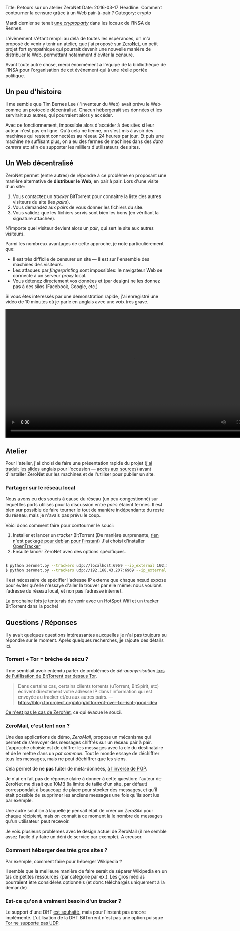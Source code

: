 Title: Retours sur un atelier ZeroNet
Date: 2016-03-17
Headline: Comment contourner la censure grâce à un Web pair-à-pair ?
Category: crypto

Mardi dernier se tenait [une *cryptoparty*](http://biblio.insa-rennes.fr/crypto) dans les locaux de l'INSA de Rennes.

L'évènement s'étant rempli au delà de toutes les espérances, on m'a proposé de
venir y tenir un atelier, que j'ai proposé sur [ZeroNet](https://zeronet.io), un
petit projet fort sympathique qui pourrait devenir une nouvelle manière de
distribuer le Web, permettant notamment d'éviter la censure.

Avant toute autre chose, merci énormément à l'équipe de la bibliothèque de
l'INSA pour l'organisation de cet évènement qui à une réelle portée politique.

## Un peu d'histoire

Il me semble que Tim Bernes Lee (l'inventeur du Web) avait prévu le Web comme un
protocole décentralisé. Chacun hébergerait ses données et les servirait aux
autres, qui pourraient alors y accéder.

Avec ce fonctionnement, impossible alors d'accéder à des sites si leur auteur
n'est pas en ligne. Qu'à cela ne tienne, on s'est mis à avoir des machines qui
restent connectées au réseau 24 heures par jour. Et puis une machine ne
suffisant plus, on a eu des fermes de machines dans des *data centers* etc afin
de supporter les milliers d'utilisateurs des sites.

## Un Web décentralisé

ZeroNet permet (entre autres) de répondre à ce problème en proposant une manière alternative de **distribuer le Web**, en pair à pair. Lors d'une visite d'un site:

1. Vous contactez un *tracker* BitTorrent pour connaitre la liste des autres
   visiteurs du site (les *pairs*).
2. Vous demandez aux *pairs* de vous donner les fichiers du site.
3. Vous validez que les fichiers servis sont bien les bons (en vérifiant la
   signature attachée).

N'importe quel visiteur devient alors un *pair*, qui sert le site aux autres
visiteurs.

Parmi les nombreux avantages de cette approche, je note particulièrement que:

- Il est très difficile de censurer un site — Il est sur l'ensemble des machines
  des visiteurs.
- Les attaques par *fingerprinting* sont impossibles: le navigateur Web se
  connecte à un serveur *proxy* local.
- Vous détenez directement vos données et (par design) ne les donnez pas à des
  silos (Facebook, Google, etc.)

Si vous êtes interessés par une démonstration rapide, j'ai enregistré une vidéo
de 10 minutes où je parle en anglais avec une voix très grave.

<video controls="" src="http://alexis.notmyidea.org/zeronet.webm" width=800></video>

## Atelier

Pour l'atelier, j'ai choisi de faire une présentation rapide du projet ([j'ai
traduit les slides]({static}/docs/zeronet-presentation-fr.pdf) anglais
pour l'occasion — [accès aux sources](https://docs.google.com/presentation/d/158C_-V1ueNaaKHMBMBgGOVhunb9xrXzB3hC_g1N53c0/edit?usp=sharing))
avant d'installer ZeroNet sur les machines et de l'utiliser pour publier un
site.

### Partager sur le réseau local

Nous avons eu des soucis à cause du réseau (un peu congestionné) sur lequel
les ports utilisés pour la discussion entre *pairs* étaient fermés. Il est bien
sur possible de faire tourner le tout de manière indépendante du reste du réseau,
mais je n'avais pas prévu le coup.

Voici donc comment faire pour contourner le souci:

1. Installer et lancer un *tracker* BitTorrent (De manière surprenante,
   [rien n'est packagé pour debian pour l'instant](https://bugs.debian.org/cgi-bin/bugreport.cgi?bug=685575))
   J'ai choisi d'installer [OpenTracker](http://erdgeist.org/arts/software/opentracker/#build-instructions)
2. Ensuite lancer ZeroNet avec des options spécifiques.

```bash

$ python zeronet.py --trackers udp://localhost:6969 --ip_external 192.168.43.207
$ python zeronet.py --trackers udp://192.168.43.207:6969 --ip_external 192.168.43.172
```

Il est nécessaire de spécifier l'adresse IP externe que chaque nœud expose pour
éviter qu'elle n'essaye d'aller la trouver par elle même: nous voulons l'adresse
du réseau local, et non pas l'adresse internet.

La prochaine fois je tenterais de venir avec un HotSpot Wifi et un tracker
BitTorrent dans la poche!

## Questions / Réponses

Il y avait quelques questions intéressantes auxquelles je n'ai pas toujours su
répondre sur le moment. Après quelques recherches, je rajoute des détails ici.

### Torrent + Tor = brèche de sécu ?

Il me semblait avoir entendu parler de problèmes de *dé-anonymisation*
[lors de l'utilisation de BitTorrent par dessus Tor](https://hal.inria.fr/file/index/docid/471556/filename/TorBT.pdf).

> Dans certains cas, certains clients torrents (uTorrent, BitSpirit, etc)
> écrivent directement votre adresse IP dans l'information qui est envoyée
> au tracker et/ou aux autres pairs.
> — https://blog.torproject.org/blog/bittorrent-over-tor-isnt-good-idea

[Ce n'est pas le cas de ZeroNet](https://github.com/HelloZeroNet/ZeroNet/issues/274), ce qui évacue le souci.

### ZeroMail, c'est lent non ?

Une des applications de démo, *ZeroMail*, propose un mécanisme qui permet de
s'envoyer des messages chiffrés sur un réseau pair à pair. L'approche choisie
est de chiffrer les messages avec la clé du destinataire et de le mettre dans
un *pot commun*. Tout le monde essaye de déchiffrer tous les messages, mais ne
peut déchiffrer que les siens.

Cela permet de ne **pas** fuiter de méta-données, [à l'inverse de PGP]({filename}/code/2015-05-25-pgp-problemes.md).

Je n'ai en fait pas de réponse claire à donner à cette question: l'auteur de
ZeroNet me disait que 10MB (la limite de taille d'un site, par défaut)
correspondait à beaucoup de place pour stocker des messages, et qu'il était
possible de supprimer les anciens messages une fois qu'ils sont lus par exemple.

Une autre solution à laquelle je pensait était de créer un *ZeroSite* pour
chaque récipient, mais on connait à ce moment là le nombre de messages qu'un
utilisateur peut recevoir.

Je vois plusieurs problèmes avec le design actuel de ZeroMail (il me semble
assez facile d'y faire un déni de service par exemple). A creuser.

### Comment héberger des très gros sites ?

Par exemple, comment faire pour héberger Wikipedia ?

Il semble que la meilleure manière de faire serait de séparer Wikipedia en
un tas de petites ressources (par catégorie par ex.). Les gros médias pourraient
être considérés optionnels (et donc téléchargés uniquement à la demande)

### Est-ce qu'on à vraiment besoin d'un tracker ?

Le support d'une DHT [est souhaité](https://github.com/HelloZeroNet/ZeroNet/issues/57),
mais pour l'instant pas encore implémenté. L'utilisation de la DHT BitTorrent
n'est pas une option puisque [Tor ne supporte pas UDP](https://github.com/HelloZeroNet/ZeroNet/issues/57).
